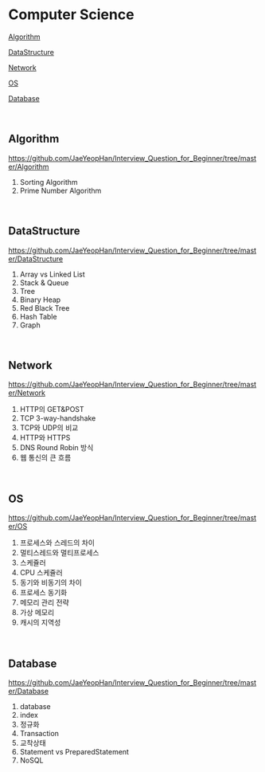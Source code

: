 # Computer Science
  [Algorithm](https://github.com/HyopangWorld/Study/blob/master/Notes/CS.md#algorithm)

  [DataStructure](https://github.com/HyopangWorld/Study/blob/master/Notes/CS.md#datastructure)
  
  [Network](https://github.com/HyopangWorld/Study/blob/master/Notes/CS.md#network)
  
  [OS](https://github.com/HyopangWorld/Study/blob/master/Notes/CS.md#os)
  
  [Database](https://github.com/HyopangWorld/Study/blob/master/Notes/CS.md#database)

<br>
  
## Algorithm
  https://github.com/JaeYeopHan/Interview_Question_for_Beginner/tree/master/Algorithm
  
1. Sorting Algorithm
2. Prime Number Algorithm

<br>

## DataStructure
  https://github.com/JaeYeopHan/Interview_Question_for_Beginner/tree/master/DataStructure
  
1. Array vs Linked List
2. Stack & Queue
3. Tree
4. Binary Heap
5. Red Black Tree
6. Hash Table
7. Graph

<br>

##  Network
  https://github.com/JaeYeopHan/Interview_Question_for_Beginner/tree/master/Network

1. HTTP의 GET&POST
2. TCP 3-way-handshake
3. TCP와 UDP의 비교
4. HTTP와 HTTPS
5. DNS Round Robin 방식
6. 웹 통신의 큰 흐름

<br>
   
##  OS
  https://github.com/JaeYeopHan/Interview_Question_for_Beginner/tree/master/OS

1. 프로세스와 스레드의 차이
2. 멀티스레드와 멀티프로세스
3. 스케쥴러
4. CPU 스케쥴러
5. 동기와 비동기의 차이
6. 프로세스 동기화
7. 메모리 관리 전략
8. 가상 메모리
9. 캐시의 지역성

<br>

## Database
  https://github.com/JaeYeopHan/Interview_Question_for_Beginner/tree/master/Database

1. database
2. index
3. 정규화
4. Transaction
5. 교착상태
6. Statement vs PreparedStatement
7. NoSQL
